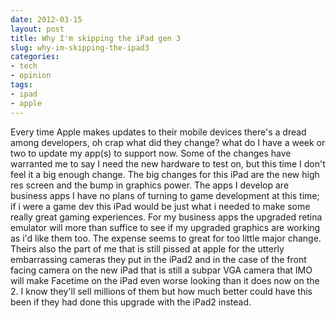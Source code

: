 ```yaml
---
date: 2012-03-15
layout: post
title: Why I'm skipping the iPad gen 3
slug: why-im-skipping-the-ipad3
categories:
- tech
- opinion
tags:
- ipad
- apple
---
```


Every time Apple makes updates to their mobile devices there's a dread among developers, oh crap what did they change? what do I have ​a week or two to update my app(s) to support now. Some of the changes have warranted me to say I need the new hardware to test on, but this time I don't feel it a big enough change.
The big changes for this iPad are the new high res screen and the bump in graphics power. The apps I develop are business apps I have no plans of turning to game development at this time; if i were a game dev this iPad would be just what i needed to make some really great gaming experiences. ​For my business apps the upgraded retina emulator will more than suffice to see if my upgraded graphics are working as i'd like them too. The expense seems to great for too little major change.
Theirs also the part of me that is still pissed at apple for the utterly embarrassing cameras they put in the iPad2 and in the case of the front facing camera​ on the new iPad that is still a subpar VGA camera that IMO will make Facetime on the iPad even worse looking than it does now on the 2.
I know they'll sell millions of them but how much better could have this been if they had done this upgrade with the iPad2 instead​.